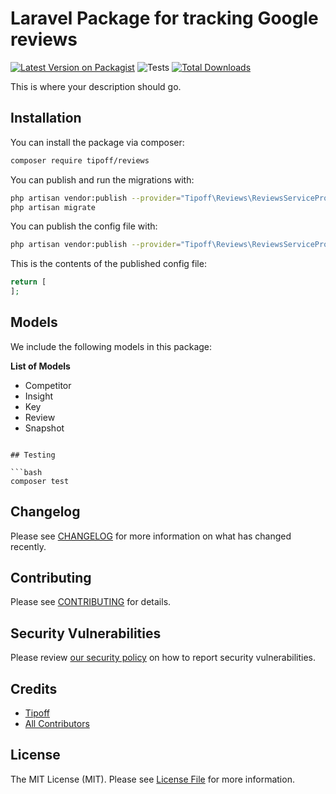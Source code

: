 # Laravel Package for tracking Google reviews

[![Latest Version on Packagist](https://img.shields.io/packagist/v/tipoff/reviews.svg?style=flat-square)](https://packagist.org/packages/tipoff/reviews)
![Tests](https://github.com/tipoff/reviews/workflows/Tests/badge.svg)
[![Total Downloads](https://img.shields.io/packagist/dt/tipoff/reviews.svg?style=flat-square)](https://packagist.org/packages/tipoff/reviews)


This is where your description should go.

## Installation

You can install the package via composer:

```bash
composer require tipoff/reviews
```

You can publish and run the migrations with:

```bash
php artisan vendor:publish --provider="Tipoff\Reviews\ReviewsServiceProvider" --tag="reviews-migrations"
php artisan migrate
```

You can publish the config file with:
```bash
php artisan vendor:publish --provider="Tipoff\Reviews\ReviewsServiceProvider" --tag="reviews-config"
```

This is the contents of the published config file:

```php
return [
];
```

## Models

We include the following models in this package:

**List of Models**

- Competitor
- Insight
- Key
- Review
- Snapshot

```

## Testing

```bash
composer test
```

## Changelog

Please see [CHANGELOG](CHANGELOG.md) for more information on what has changed recently.

## Contributing

Please see [CONTRIBUTING](.github/CONTRIBUTING.md) for details.

## Security Vulnerabilities

Please review [our security policy](../../security/policy) on how to report security vulnerabilities.

## Credits

- [Tipoff](https://github.com/tipoff)
- [All Contributors](../../contributors)

## License

The MIT License (MIT). Please see [License File](LICENSE.md) for more information.
